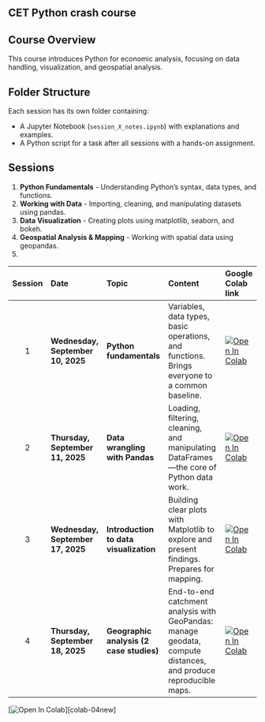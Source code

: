 ## CET Python crash course

## Course Overview
This course introduces Python for economic analysis, focusing on data handling, visualization, and geospatial analysis.

## Folder Structure
Each session has its own folder containing:
- A Jupyter Notebook (`session_X_notes.ipynb`) with explanations and examples.
- A Python script for a task after all sessions with a hands-on assignment.

## Sessions
1. **Python Fundamentals** - Understanding Python’s syntax, data types, and functions. 
2. **Working with Data** - Importing, cleaning, and manipulating datasets using pandas.
3. **Data Visualization** - Creating plots using matplotlib, seaborn, and bokeh.
4. **Geospatial Analysis & Mapping** - Working with spatial data using geopandas.
5. 
| Session | Date                    | Topic                                   | Content | Google Colab link |
|:------:|:-------------------------|:----------------------------------------|:--------|:-------------------------------|
| 1 | **Wednesday, September 10, 2025** | **Python fundamentals** | Variables, data types, basic operations, and functions. Brings everyone to a common baseline. | [![Open In Colab][badge]][colab-01] |
| 2 | **Thursday, September 11, 2025**  | **Data wrangling with Pandas** | Loading, filtering, cleaning, and manipulating DataFrames—the core of Python data work. | [![Open In Colab][badge]][colab-02] |
| 3 | **Wednesday, September 17, 2025** | **Introduction to data visualization** | Building clear plots with Matplotlib to explore and present findings. Prepares for mapping. | [![Open In Colab][badge]][colab-03] |
| 4 | **Thursday, September 18, 2025**  | **Geographic analysis (2 case studies)** | End-to-end catchment analysis with GeoPandas: manage geodata, compute distances, and produce reproducible maps. | [![Open In Colab][badge]][colab-04] |

[![Open In Colab][badge]][colab-04new]

[badge]: https://colab.research.google.com/assets/colab-badge.svg
[colab-01]: https://colab.research.google.com/github/callste/python_training/blob/main/Python_CET_Crash_Course/Session_1/session_1_notes.ipynb
[colab-02]: https://colab.research.google.com/github/initmasterpy/python_training/blob/main/Python_CET_Crash_Course/Session_2/session_2_notes.ipynb
[colab-03]: https://colab.research.google.com/github/callste/python_training/blob/main/Python_CET_Crash_Course/Session_3/session_3_notes.ipynb
[colab-04]: https://colab.research.google.com/github/callste/python_training/blob/main/Python_CET_Crash_Course/Session_4/session_4_notes.ipynb
